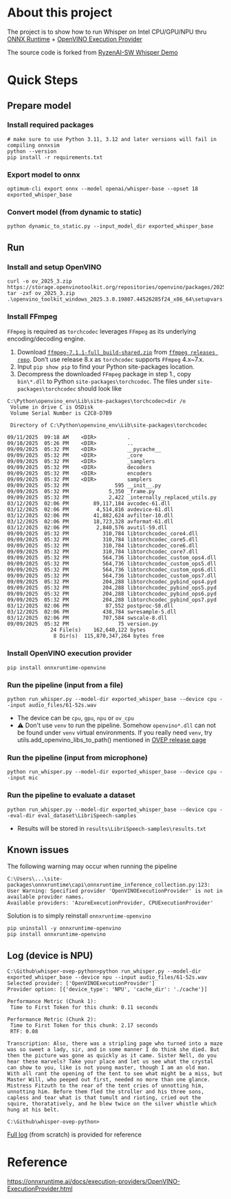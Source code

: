 # About this project
The project is to show how to run Whisper on Intel CPU/GPU/NPU thru [ONNX Runtime](https://github.com/microsoft/onnxruntime) + [OpenVINO Execution Provider](https://onnxruntime.ai/docs/execution-providers/OpenVINO-ExecutionProvider.html)

The source code is forked from [RyzenAI-SW Whisper Demo](https://github.com/amd/RyzenAI-SW/tree/419829fc8f8f58ad1a31c4fcc0287d2103f84824/demo/ASR/Whisper)

# Quick Steps
## Prepare model
### Install required packages
```
# make sure to use Python 3.11, 3.12 and later versions will fail in compiling onnxsim
python --version
pip install -r requirements.txt
```
### Export model to onnx
```
optimum-cli export onnx --model openai/whisper-base --opset 18 exported_whisper_base
```
### Convert model (from dynamic to static)
```
python dynamic_to_static.py --input_model_dir exported_whisper_base
```
## Run
### Install and setup OpenVINO
```
curl -o ov_2025_3.zip https://storage.openvinotoolkit.org/repositories/openvino/packages/2025.3/windows/openvino_toolkit_windows_2025.3.0.19807.44526285f24_x86_64.zip
tar -zxf ov_2025_3.zip
.\openvino_toolkit_windows_2025.3.0.19807.44526285f24_x86_64\setupvars.bat
```
### Install FFmpeg
```FFmpeg``` is required as ```torchcodec``` leverages ```FFmpeg``` as its underlying encoding/decoding engine.

1. Download [```ffmpeg-7.1.1-full_build-shared.zip```](https://github.com/GyanD/codexffmpeg/releases/download/7.1.1/ffmpeg-7.1.1-full_build-shared.zip) from [```ffmpeg releases repo```](https://github.com/GyanD/codexffmpeg/releases). Don’t use release 8.x as ```torchcodec``` supports ```FFmpeg``` 4.x~7.x.
2. Input ```pip show pip``` to find your Python site-packages location.
3. Decompress the downloaded ```FFmpeg``` package in step 1., copy ```bin\*.dll``` to Python ```site-packages\torchcodec```. The files under ```site-packages\torchcodec``` should look like

```
C:\Python\openvino_env\Lib\site-packages\torchcodec>dir /o
 Volume in drive C is OSDisk
 Volume Serial Number is C2C8-D7B9

 Directory of C:\Python\openvino_env\Lib\site-packages\torchcodec

09/11/2025  09:18 AM    <DIR>          .
09/10/2025  05:26 PM    <DIR>          ..
09/09/2025  05:32 PM    <DIR>          __pycache__
09/09/2025  05:32 PM    <DIR>          _core
09/09/2025  05:32 PM    <DIR>          _samplers
09/09/2025  05:32 PM    <DIR>          decoders
09/09/2025  05:32 PM    <DIR>          encoders
09/09/2025  05:32 PM    <DIR>          samplers
09/09/2025  05:32 PM               595 __init__.py
09/09/2025  05:32 PM             5,350 _frame.py
09/09/2025  05:32 PM             2,422 _internally_replaced_utils.py
03/12/2025  02:06 PM        89,117,184 avcodec-61.dll
03/12/2025  02:06 PM         4,514,816 avdevice-61.dll
03/12/2025  02:06 PM        41,882,624 avfilter-10.dll
03/12/2025  02:06 PM        18,723,328 avformat-61.dll
03/12/2025  02:06 PM         2,840,576 avutil-59.dll
09/09/2025  05:32 PM           310,784 libtorchcodec_core4.dll
09/09/2025  05:32 PM           310,784 libtorchcodec_core5.dll
09/09/2025  05:32 PM           310,784 libtorchcodec_core6.dll
09/09/2025  05:32 PM           310,784 libtorchcodec_core7.dll
09/09/2025  05:32 PM           564,736 libtorchcodec_custom_ops4.dll
09/09/2025  05:32 PM           564,736 libtorchcodec_custom_ops5.dll
09/09/2025  05:32 PM           564,736 libtorchcodec_custom_ops6.dll
09/09/2025  05:32 PM           564,736 libtorchcodec_custom_ops7.dll
09/09/2025  05:32 PM           204,288 libtorchcodec_pybind_ops4.pyd
09/09/2025  05:32 PM           204,288 libtorchcodec_pybind_ops5.pyd
09/09/2025  05:32 PM           204,288 libtorchcodec_pybind_ops6.pyd
09/09/2025  05:32 PM           204,288 libtorchcodec_pybind_ops7.pyd
03/12/2025  02:06 PM            87,552 postproc-58.dll
03/12/2025  02:06 PM           438,784 swresample-5.dll
03/12/2025  02:06 PM           707,584 swscale-8.dll
09/09/2025  05:32 PM                75 version.py
              24 File(s)    162,640,122 bytes
               8 Dir(s)  115,870,347,264 bytes free
```

### Install OpenVINO execution provider
```
pip install onnxruntime-openvino
```

### Run the pipeline (input from a file)
```
python run_whisper.py --model-dir exported_whisper_base --device cpu --input audio_files/61-52s.wav
```
* The device can be ```cpu```, ```gpu```, ```npu``` or ```ov_cpu```
* :warning: Don't use ```venv``` to run the pipeline. Somehow ```openvino*.dll``` can not be found under ```venv``` virtual environments. If you really need ```venv```, try utils.add_openvino_libs_to_path() mentioned in [OVEP release page](https://github.com/intel/onnxruntime/releases/)

### Run the pipeline (input from microphone)
```
python run_whisper.py --model-dir exported_whisper_base --device cpu --input mic
```
### Run the pipeline to evaluate a dataset
```
python run_whisper.py --model-dir exported_whisper_base --device cpu --eval-dir eval_dataset\LibriSpeech-samples
```
* Results will be stored in ```results\LibriSpeech-samples\results.txt```
## Known issues
The following warning may occur when running the pipeline
```
C:\Users\...\site-packages\onnxruntime\capi\onnxruntime_inference_collection.py:123:
User Warning: Specified provider 'OpenVINOExecutionProvider' is not in available provider names.
Available providers: 'AzureExecutionProvider, CPUExecutionProvider'
```
Solution is to simply reinstall ```onnxruntime-openvino```
```
pip uninstall -y onnxruntime-openvino
pip install onnxruntime-openvino
```
## Log (device is NPU)
```
C:\Github\whisper-ovep-python>python run_whisper.py --model-dir exported_whisper_base --device npu --input audio_files/61-52s.wav
Selected provider: ['OpenVINOExecutionProvider']
Provider option: [{'device_type': 'NPU', 'cache_dir': './cache'}]

Performance Metric (Chunk 1):
 Time to First Token for this chunk: 0.11 seconds

Performance Metric (Chunk 2):
 Time to First Token for this chunk: 2.17 seconds
 RTF: 0.08

Transcription: Also, there was a stripling page who turned into a maze was so sweet a lady, sir, and in some manner I do think she died. But then the picture was gone as quickly as it came. Sister Nell, do you hear these marvels? Take your place and let us see what the crystal can show to you, like is not young master, though I am an old man. With all rant the opening of the tent to see what might be a miss, but Master Will, who peeped out first, needed no more than one glance. Mistress Fitzuth to the rear of the tent cries of unnotting him, unnotting him. Before them fled the stroller and his three sons, capless and tear what is that tumult and rioting, cried out the squire, thoratatively, and he blew twice on the silver whistle which hung at his belt.

C:\Github\whisper-ovep-python>
```
[Full log](https://github.com/luke-lin-vmc/whisper-ovep-python/blob/main/log_full.txt) (from scratch) is provided for reference

# Reference
https://onnxruntime.ai/docs/execution-providers/OpenVINO-ExecutionProvider.html
